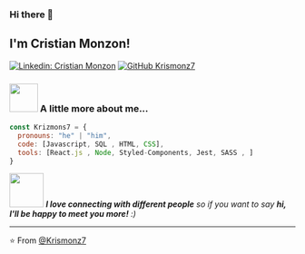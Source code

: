 ### Hi there 👋

<h2> I'm Cristian Monzon!</h2>

[![Linkedin: Cristian Monzon](https://img.shields.io/badge/-thaianebraga-blue?style=flat-square&logo=Linkedin&logoColor=white&link=https://www.linkedin.com/in/crsitian-monzon/)](https://www.linkedin.com/in/cristian-monzon/)
[![GitHub Krismonz7](https://img.shields.io/github/followers/thaiane?label=follow&style=social)](https://github.com/Krismonz7)


### <img src="https://media.giphy.com/media/VgCDAzcKvsR6OM0uWg/giphy.gif" width="50"> A little more about me...  

```javascript
const Krizmons7 = {
  pronouns: "he" | "him",
  code: [Javascript, SQL , HTML, CSS],
  tools: [React.js , Node, Styled-Components, Jest, SASS , ]
}
```

<img src="https://media.giphy.com/media/LnQjpWaON8nhr21vNW/giphy.gif" width="60"> <em><b>I love connecting with different people</b> so if you want to say <b>hi, I'll be happy to meet you more!</b> :)</em>

---

⭐️ From [@Krismonz7](https://github.com/Krismonz7)

<!--
**Krismonz7/Krismonz7** is a ✨ _special_ ✨ repository because its `README.md` (this file) appears on your GitHub profile.

Here are some ideas to get you started:

- 🔭 I’m currently working on ...
- 🌱 I’m currently learning ...
- 👯 I’m looking to collaborate on ...
- 🤔 I’m looking for help with ...
- 💬 Ask me about ...
- 📫 How to reach me: ...
- 😄 Pronouns: ...
- ⚡ Fun fact: ...
-->
